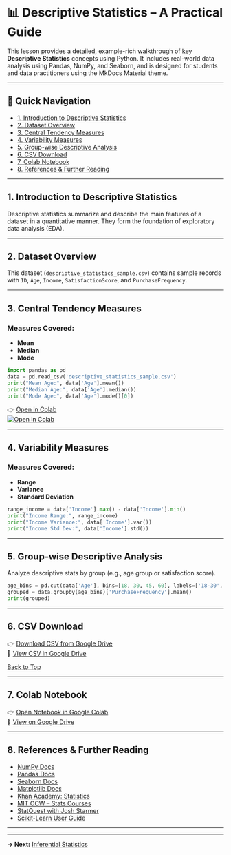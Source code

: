 
# 📊 Descriptive Statistics – A Practical Guide

This lesson provides a detailed, example-rich walkthrough of key **Descriptive Statistics** concepts using Python. It includes real-world data analysis using Pandas, NumPy, and Seaborn, and is designed for students and data practitioners using the MkDocs Material theme.

---

## 📌 Quick Navigation

- [1. Introduction to Descriptive Statistics](#1-introduction-to-descriptive-statistics)
- [2. Dataset Overview](#2-dataset-overview)
- [3. Central Tendency Measures](#3-central-tendency-measures)
- [4. Variability Measures](#4-variability-measures)
- [5. Group-wise Descriptive Analysis](#5-group-wise-descriptive-analysis)
- [6. CSV Download](#6-csv-download)
- [7. Colab Notebook](#7-colab-notebook)
- [8. References & Further Reading](#8-references--further-reading)

---

## 1. Introduction to Descriptive Statistics

Descriptive statistics summarize and describe the main features of a dataset in a quantitative manner. They form the foundation of exploratory data analysis (EDA).

---

## 2. Dataset Overview

This dataset (`descriptive_statistics_sample.csv`) contains sample records with `ID`, `Age`, `Income`, `SatisfactionScore`, and `PurchaseFrequency`.

---

## 3. Central Tendency Measures

### Measures Covered:
- **Mean**
- **Median**
- **Mode**

```python
import pandas as pd
data = pd.read_csv('descriptive_statistics_sample.csv')
print("Mean Age:", data['Age'].mean())
print("Median Age:", data['Age'].median())
print("Mode Age:", data['Age'].mode()[0])
```

👉 [Open in Colab](https://drive.google.com/file/d/10_XZByP73DdSx-uBkilJqO045FBK2IrQ/view?usp=sharing)  
[![Open in Colab](https://colab.research.google.com/assets/colab-badge.svg)](https://drive.google.com/file/d/10_XZByP73DdSx-uBkilJqO045FBK2IrQ/view?usp=sharing)

---

## 4. Variability Measures

### Measures Covered:
- **Range**
- **Variance**
- **Standard Deviation**

```python
range_income = data['Income'].max() - data['Income'].min()
print("Income Range:", range_income)
print("Income Variance:", data['Income'].var())
print("Income Std Dev:", data['Income'].std())
```

---

## 5. Group-wise Descriptive Analysis

Analyze descriptive stats by group (e.g., age group or satisfaction score).

```python
age_bins = pd.cut(data['Age'], bins=[18, 30, 45, 60], labels=['18-30', '31-45', '46-60'])
grouped = data.groupby(age_bins)['PurchaseFrequency'].mean()
print(grouped)
```

---

## 6. CSV Download

👉 [Download CSV from Google Drive](https://drive.google.com/uc?export=download&id=1yuiE5geF2jEjWmwV4Ye2jdKOqGYHsIP6)  
📎 [View CSV in Google Drive](https://drive.google.com/file/d/1yuiE5geF2jEjWmwV4Ye2jdKOqGYHsIP6/view)

[Back to Top](#-quick-navigation)

---

## 7. Colab Notebook

👉 [Open Notebook in Google Colab](https://drive.google.com/file/d/10_XZByP73DdSx-uBkilJqO045FBK2IrQ/view?usp=sharing)  
📎 [View on Google Drive](https://drive.google.com/file/d/10_XZByP73DdSx-uBkilJqO045FBK2IrQ/view)

---

## 8. References & Further Reading

- [NumPy Docs](https://numpy.org/doc/)
- [Pandas Docs](https://pandas.pydata.org/docs/)
- [Seaborn Docs](https://seaborn.pydata.org/)
- [Matplotlib Docs](https://matplotlib.org/stable/contents.html)
- [Khan Academy: Statistics](https://www.khanacademy.org/math/statistics-probability)
- [MIT OCW – Stats Courses](https://ocw.mit.edu/)
- [StatQuest with Josh Starmer](https://www.youtube.com/user/joshstarmer)
- [Scikit-Learn User Guide](https://scikit-learn.org/stable/user_guide.html)

---
---

**→ Next:** [Inferential Statistics](02-inferential-statistics.md)